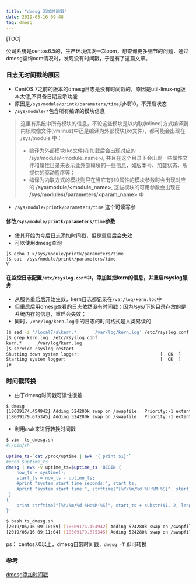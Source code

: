 ```yaml
---
title: "dmesg 添加时间戳"
date: 2019-05-16 09:48
tag: dmesg
---
```


[TOC]

公司系统是centos6.5的，生产环境偶发一次oom，想查询更多细节的问题，通过dmesg查询oom情况时，发现没有时间戳，于是有了这篇文章。

### 日志无时间戳的原因

- CentOS 7之前的版本的dmesg日志是没有时间戳的，原因是util-linux-ng版本太低,不具备日期显示功能
- 原因是`/sys/module/printk/parameters/time`为N即0，不开启状态
- `/sys/module/*`包含所有编译的模块信息

> 这里有系统中所有模块的信息，不论这些模块是以内联(inlined)方式编译到内核映像文件(vmlinuz)中还是编译为外部模块(ko文件)，都可能会出现在 /sys/module 中：
>
> - 编译为外部模块(ko文件)在加载后会出现对应的 /sys/module/<module_name>/, 并且在这个目录下会出现一些属性文件和属性目录来表示此外部模块的一些信息，如版本号、加载状态、所提供的驱动程序等；
> - 编译为内联方式的模块则只在当它有非0属性的模块参数时会出现对应的
>   **/sys/module/<module_name>**, 这些模块的可用参数会出现在
>   **/sys/modules/<modname>/parameters/<param_name>** 中

-  `/sys/module/printk/parameters/time` 这个可读写参

#### 修改`/sys/module/printk/parameters/time`参数

- 使其开始为今后日志添加时间戳，但是重启后会失效
- 可以使用dmesg查询

```
]$ echo 1 >/sys/module/printk/parameters/time
]$ cat  /sys/module/printk/parameters/time
Y
```

#### 在监控日志配置`/etc/rsyslog.conf`中，添加监控kern的信息，并重启rsyslog服务

- 从服务重启后开始生效，kern日志都记录在`/var/log/kern.log`中
- 但重启后用dmesg查看的日志依然没有时间戳；因为/sys/下的目录存放的是系统内存的信息，重启会失效；
- 同时，`/var/log/kern.log`中的日志的时间格式是人类易读的

```bash
]$ sed -i '/local7/a\kern.*       /var/log/kern.log' /etc/rsyslog.conf
]$ grep kern.log  /etc/rsyslog.conf  
kern.*      /var/log/kern.log
]$ service rsyslog restart
Shutting down system logger:                               [  OK  ]
Starting system logger:                                    [  OK  ]
]#
```

### 时间戳转换

- 由于dmesg时间戳可读性很差

```bash
$ dmesg
[18609174.454942] Adding 524280k swap on /swapfile.  Priority:-1 extents:4 across:663544k 
[18609179.675345] Adding 524280k swap on /swapfile.  Priority:-1 extents:4 across:663544k
```

- 利用awk来进行转换时间戳

```bash
$ vim  ts_dmesg.sh
#!/bin/sh
 
uptime_ts=`cat /proc/uptime | awk '{ print $1}'`
#echo $uptime_ts
dmesg | awk -v uptime_ts=$uptime_ts 'BEGIN {
    now_ts = systime();
    start_ts = now_ts - uptime_ts;
    #print "system start time seconds:", start_ts;
    #print "system start time:", strftime("[%Y/%m/%d %H:%M:%S]", start_ts);
 }
{
    print strftime("[%Y/%m/%d %H:%M:%S]", start_ts + substr($1, 2, length($1) - 2)), $0
}'

$ bash ts_dmesg.sh
[2019/05/16 09:10:59] [18609174.454942] Adding 524280k swap on /swapfile.  Priority:-1 extents:4 across:663544k 
[2019/05/16 09:11:04] [18609179.675345] Adding 524280k swap on /swapfile.  Priority:-1 extents:4 across:663544k 

```

ps： centos7.0以上，dmesg自带时间戳，`dmesg -T` 即可转换

### 参考

  [dmesg添加时间戳](https://www.jianshu.com/p/1780360cfd2b)